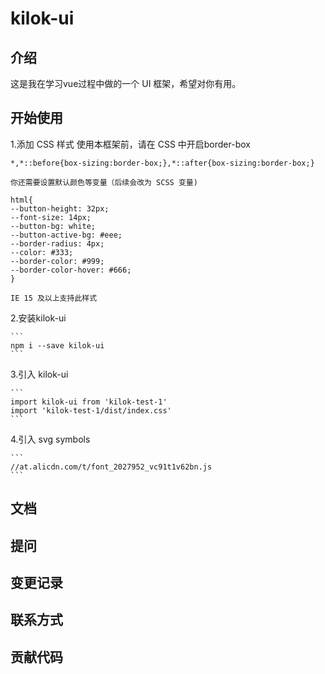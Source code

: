 # kilok-ui

## 介绍

这是我在学习vue过程中做的一个 UI 框架，希望对你有用。

## 开始使用

1.添加 CSS 样式
    使用本框架前，请在 CSS 中开启border-box

    *,*::before{box-sizing:border-box;},*::after{box-sizing:border-box;}
 
    你还需要设置默认颜色等变量（后续会改为 SCSS 变量)

    html{
    --button-height: 32px;
    --font-size: 14px;
    --button-bg: white;
    --button-active-bg: #eee;
    --border-radius: 4px;
    --color: #333;
    --border-color: #999;
    --border-color-hover: #666;
    }
    
    IE 15 及以上支持此样式
2.安装kilok-ui

    ```
    npm i --save kilok-ui
    ```

3.引入 kilok-ui

    ```
    import kilok-ui from 'kilok-test-1'
    import 'kilok-test-1/dist/index.css'
    ```

4.引入 svg symbols

    ```
    //at.alicdn.com/t/font_2027952_vc91t1v62bn.js
    ```

## 文档

## 提问

## 变更记录

## 联系方式

## 贡献代码

